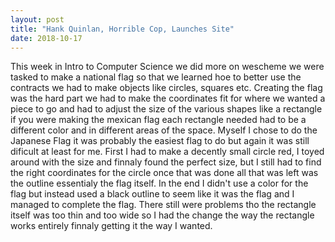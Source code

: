 ```yaml
---
layout: post
title: "Hank Quinlan, Horrible Cop, Launches Site"
date: 2018-10-17
---
```

 
  This week in Intro to Computer Science we did more on wescheme we were tasked to make a national flag so that we learned hoe to better use the contracts we had to make objects like circles, squares etc. Creating the flag was the hard part we had to make the coordinates fit for where we wanted a piece to go and had to adjust the size of the various shapes like a rectangle if you were making the mexican flag each rectangle needed had to be a different color and in different areas of the space. Myself I chose to do the Japanese Flag it was probably the easiest flag to do but again it was still dificult at least for me. First I had to make a decently small circle red, I toyed around with the size and finnaly found the perfect size, but I still had to find the right coordinates for the circle once that was done all that was left was the outline essentialy the flag itself. In the end I didn't use a color for the flag but instead used a black outline to seem like it was the flag and I managed to complete the flag. There still were problems tho the rectangle itself was too thin and too wide so I had the change the way the rectangle works entirely finnaly getting it the way I wanted. 
